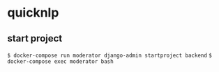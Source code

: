 # quicknlp

## start project
`$ docker-compose run moderator django-admin startproject backend`
`$ docker-compose exec moderator bash`
